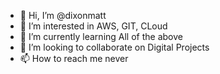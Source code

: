 - 👋 Hi, I’m @dixonmatt
- 👀 I’m interested in AWS, GIT, CLoud
- 🌱 I’m currently learning All of the above
- 💞️ I’m looking to collaborate on Digital Projects
- 📫 How to reach me never 

<!---
dixonmatt/dixonmatt is a ✨ special ✨ repository because its `README.md` (this file) appears on your GitHub profile.
You can click the Preview link to take a look at your changes.
--->
